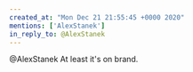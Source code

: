 ```yaml
---
created_at: "Mon Dec 21 21:55:45 +0000 2020"
mentions: ['AlexStanek']
in_reply_to: @AlexStanek
---
```


@AlexStanek At least it's on brand.